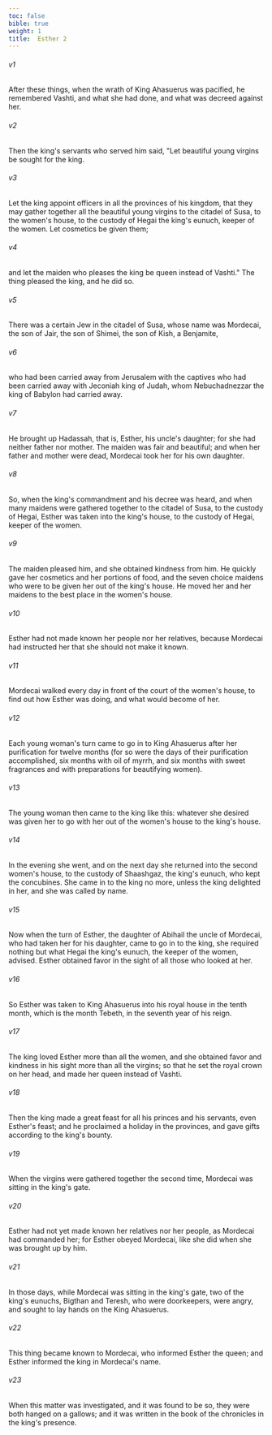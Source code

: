 ```yaml
---
toc: false
bible: true
weight: 1
title:  Esther 2
---
```




###### v1 
After these things, when the wrath of King Ahasuerus was pacified, he remembered Vashti, and what she had done, and what was decreed against her. 

###### v2 
Then the king's servants who served him said, "Let beautiful young virgins be sought for the king. 

###### v3 
Let the king appoint officers in all the provinces of his kingdom, that they may gather together all the beautiful young virgins to the citadel of Susa, to the women's house, to the custody of Hegai the king's eunuch, keeper of the women. Let cosmetics be given them; 

###### v4 
and let the maiden who pleases the king be queen instead of Vashti." The thing pleased the king, and he did so. 

###### v5 
There was a certain Jew in the citadel of Susa, whose name was Mordecai, the son of Jair, the son of Shimei, the son of Kish, a Benjamite, 

###### v6 
who had been carried away from Jerusalem with the captives who had been carried away with Jeconiah king of Judah, whom Nebuchadnezzar the king of Babylon had carried away. 

###### v7 
He brought up Hadassah, that is, Esther, his uncle's daughter; for she had neither father nor mother. The maiden was fair and beautiful; and when her father and mother were dead, Mordecai took her for his own daughter. 

###### v8 
So, when the king's commandment and his decree was heard, and when many maidens were gathered together to the citadel of Susa, to the custody of Hegai, Esther was taken into the king's house, to the custody of Hegai, keeper of the women. 

###### v9 
The maiden pleased him, and she obtained kindness from him. He quickly gave her cosmetics and her portions of food, and the seven choice maidens who were to be given her out of the king's house. He moved her and her maidens to the best place in the women's house. 

###### v10 
Esther had not made known her people nor her relatives, because Mordecai had instructed her that she should not make it known. 

###### v11 
Mordecai walked every day in front of the court of the women's house, to find out how Esther was doing, and what would become of her. 

###### v12 
Each young woman's turn came to go in to King Ahasuerus after her purification for twelve months (for so were the days of their purification accomplished, six months with oil of myrrh, and six months with sweet fragrances and with preparations for beautifying women). 

###### v13 
The young woman then came to the king like this: whatever she desired was given her to go with her out of the women's house to the king's house. 

###### v14 
In the evening she went, and on the next day she returned into the second women's house, to the custody of Shaashgaz, the king's eunuch, who kept the concubines. She came in to the king no more, unless the king delighted in her, and she was called by name. 

###### v15 
Now when the turn of Esther, the daughter of Abihail the uncle of Mordecai, who had taken her for his daughter, came to go in to the king, she required nothing but what Hegai the king's eunuch, the keeper of the women, advised. Esther obtained favor in the sight of all those who looked at her. 

###### v16 
So Esther was taken to King Ahasuerus into his royal house in the tenth month, which is the month Tebeth, in the seventh year of his reign. 

###### v17 
The king loved Esther more than all the women, and she obtained favor and kindness in his sight more than all the virgins; so that he set the royal crown on her head, and made her queen instead of Vashti. 

###### v18 
Then the king made a great feast for all his princes and his servants, even Esther's feast; and he proclaimed a holiday in the provinces, and gave gifts according to the king's bounty. 

###### v19 
When the virgins were gathered together the second time, Mordecai was sitting in the king's gate. 

###### v20 
Esther had not yet made known her relatives nor her people, as Mordecai had commanded her; for Esther obeyed Mordecai, like she did when she was brought up by him. 

###### v21 
In those days, while Mordecai was sitting in the king's gate, two of the king's eunuchs, Bigthan and Teresh, who were doorkeepers, were angry, and sought to lay hands on the King Ahasuerus. 

###### v22 
This thing became known to Mordecai, who informed Esther the queen; and Esther informed the king in Mordecai's name. 

###### v23 
When this matter was investigated, and it was found to be so, they were both hanged on a gallows; and it was written in the book of the chronicles in the king's presence.
